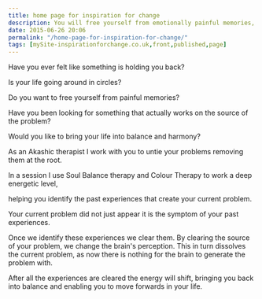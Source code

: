 ```yaml
---
title: home page for inspiration for change
description: You will free yourself from emotionally painful memories, switch off reoccurring unwanted thoughts and release yourselve from fear.
date: 2015-06-26 20:06
permalink: "/home-page-for-inspiration-for-change/"
tags: [mySite-inspirationforchange.co.uk,front,published,page]
---
```

<div class="c0"><p class="c1 c2"><span class="c3">Have you ever felt like something is holding you back?</span></p><p class="c1 c2"><span class="c3">Is your life going around in circles?</span></p><p class="c1 c2"><span class="c3">Do you want to free yourself from painful memories?</span></p><p class="c1 c2"><span class="c3">Have you been looking for something that actually works on the source of the problem?</span></p><p class="c1 c2"><span class="c3">Would you like to bring your life into balance and harmony?</span></p><p class="c1 c2"><span class="c4">As an Akashic therapist I work with you to untie your problems removing them at the root.</span></p><p class="c1"><span class="c4">In a session I use Soul Balance therapy and Colour Therapy to work a deep energetic level,</span></p><p class="c1"><span class="c4">helping you identify the past experiences that create your current problem.</span></p><p class="c1"><span class="c4">Your current problem did not just appear it is the symptom of your past experiences.</span></p><p class="c1"><span class="c4">Once we identify these experiences we clear them. By clearing the source of your problem, we change the brain&#39;s perception. This in turn dissolves the current problem, as now there is nothing for the brain to generate the problem with.</span></p><p class="c1"><span class="c4">After all the experiences are cleared the energy will shift, bringing you back into balance and enabling you to move forwards in your life.</span></p></div>